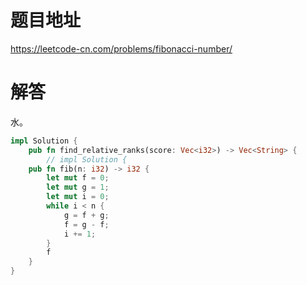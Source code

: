 # 题目地址

<https://leetcode-cn.com/problems/fibonacci-number/>

# 解答

水。

```Rust
impl Solution {
    pub fn find_relative_ranks(score: Vec<i32>) -> Vec<String> {
        // impl Solution {
    pub fn fib(n: i32) -> i32 {
        let mut f = 0;
        let mut g = 1;
        let mut i = 0;
        while i < n {
            g = f + g;
            f = g - f;
            i += 1;
        }
        f
    }
}
```
